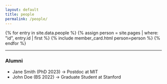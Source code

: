 ```yaml
---
layout: default
title: people
permalink: /people/
---
```


{% for entry in site.data.people %}
  {% assign person = site.pages | where: "id", entry.id | first %}
  {% include member_card.html person=person %}
{% endfor %}

---

### Alumni

<!-- You can load alumni from a separate list or manually add below -->
<ul>
  <li>Jane Smith (PhD 2023) → Postdoc at MIT</li>
  <li>John Doe (BS 2022) → Graduate Student at Stanford</li>
</ul>